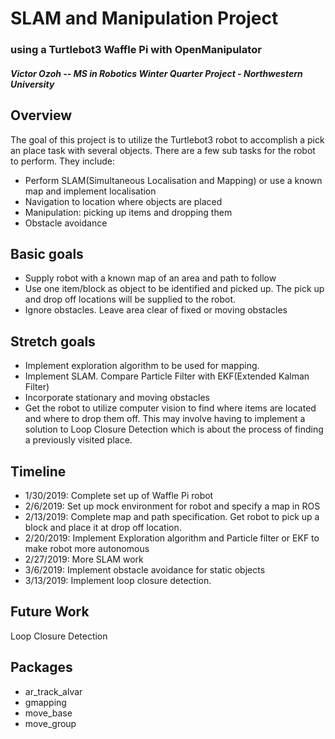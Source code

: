 SLAM and Manipulation Project
=============================

### using a Turtlebot3 Waffle Pi with OpenManipulator

#### *Victor Ozoh -- MS in Robotics Winter Quarter Project - Northwestern University*


## Overview
The goal of this project is to utilize the Turtlebot3 robot to accomplish a pick an place
task with several objects. There are a few sub tasks for the robot to perform. They include:

- Perform SLAM(Simultaneous Localisation and Mapping) or use a known map and implement localisation
- Navigation to location where objects are placed
- Manipulation: picking up items and dropping them
- Obstacle avoidance

## Basic goals
- Supply robot with a known map of an area and path to follow
- Use one item/block as object to be identified and picked up. The pick up and drop off
locations will be supplied to the robot.
- Ignore obstacles. Leave area clear of fixed or moving obstacles

## Stretch goals
- Implement exploration algorithm to be used for mapping.
- Implement SLAM. Compare Particle Filter with EKF(Extended Kalman Filter)
- Incorporate stationary and moving obstacles
- Get the robot to utilize computer vision to find where items are located and where to drop them off. This may involve having to implement a solution to Loop Closure Detection which is about the process of finding a previously visited place.


## Timeline
- 1/30/2019:  Complete set up of Waffle Pi robot
- 2/6/2019:   Set up mock environment for robot and specify a map in ROS
- 2/13/2019:  Complete map and path specification. Get robot to pick up a block and place it at drop off location.
- 2/20/2019: Implement Exploration algorithm and Particle filter or EKF to make robot more autonomous
- 2/27/2019:  More SLAM work
- 3/6/2019: Implement obstacle avoidance for static objects
- 3/13/2019:  Implement loop closure detection.

## Future Work
Loop Closure Detection

## Packages
- ar_track_alvar
- gmapping
- move_base
- move_group
